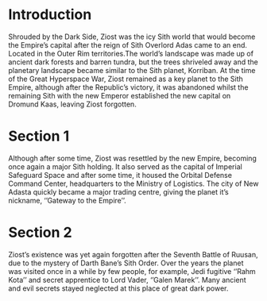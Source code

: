 # Introduction

Shrouded by the Dark Side, Ziost was the icy Sith world that would become the Empire’s capital after the reign of Sith Overlord Adas came to an end.
Located in the Outer Rim territories.The world’s landscape was made up of ancient dark forests and barren tundra, but the trees shriveled away and the planetary landscape became similar to the Sith planet, Korriban.
At the time of the Great Hyperspace War, Ziost remained as a key planet to the Sith Empire, although after the Republic’s victory, it was abandoned whilst the remaining Sith with the new Emperor established the new capital on Dromund Kaas, leaving Ziost forgotten.

# Section 1

Although after some time, Ziost was resettled by the new Empire, becoming once again a major Sith holding.
It also served as the capital of Imperial Safeguard Space and after some time, it housed the Orbital Defense Command Center, headquarters to the Ministry of Logistics.
The city of New Adasta quickly became a major trading centre, giving the planet it’s nickname, ‘’Gateway to the Empire’’.

# Section 2

Ziost’s existence was yet again forgotten after the Seventh Battle of Ruusan, due to the mystery of Darth Bane’s Sith Order.
Over the years the planet was visited once in a while by few people, for example, Jedi fugitive ‘’Rahm Kota’’ and secret apprentice to Lord Vader, ‘’Galen Marek’’.
Many ancient and evil secrets stayed neglected at this place of great dark power.
